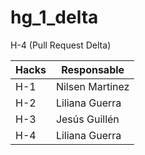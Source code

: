 # hg_1_delta
H-4 (Pull Request Delta)

|  Hacks  |    Responsable |
|---------|----------------|
| H-1	    | Nilsen Martinez|
| H-2	    | Liliana Guerra |
| H-3	    | Jesús Guillén  |
| H-4	    | Liliana Guerra |
